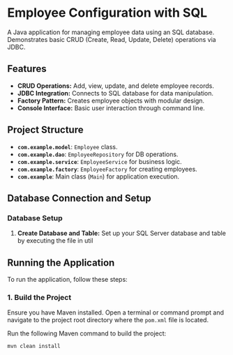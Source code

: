 # Employee Configuration with SQL

A Java application for managing employee data using an SQL database. Demonstrates basic CRUD (Create, Read, Update, Delete) operations via JDBC.

## Features

- **CRUD Operations:** Add, view, update, and delete employee records.
- **JDBC Integration:** Connects to SQL database for data manipulation.
- **Factory Pattern:** Creates employee objects with modular design.
- **Console Interface:** Basic user interaction through command line.

## Project Structure

- **`com.example.model`**: `Employee` class.
- **`com.example.dao`**: `EmployeeRepository` for DB operations.
- **`com.example.service`**: `EmployeeService` for business logic.
- **`com.example.factory`**: `EmployeeFactory` for creating employees.
- **`com.example`**: Main class (`Main`) for application execution.
## Database Connection and Setup

### Database Setup

1. **Create Database and Table:**
   Set up your SQL Server database and table by executing the file in util
   
 ## Running the Application

To run the application, follow these steps:

### 1. Build the Project

Ensure you have Maven installed. Open a terminal or command prompt and navigate to the project root directory where the `pom.xml` file is located.

Run the following Maven command to build the project:

```bash
mvn clean install
